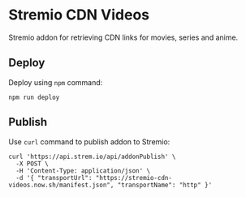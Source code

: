 # Stremio CDN Videos

Stremio addon for retrieving CDN links for movies, series and anime.

## Deploy

Deploy using `npm` command:

```
npm run deploy
```

## Publish

Use `curl` command to publish addon to Stremio:

```
curl 'https://api.strem.io/api/addonPublish' \
  -X POST \
  -H 'Content-Type: application/json' \
  -d '{ "transportUrl": "https://stremio-cdn-videos.now.sh/manifest.json", "transportName": "http" }'
```
